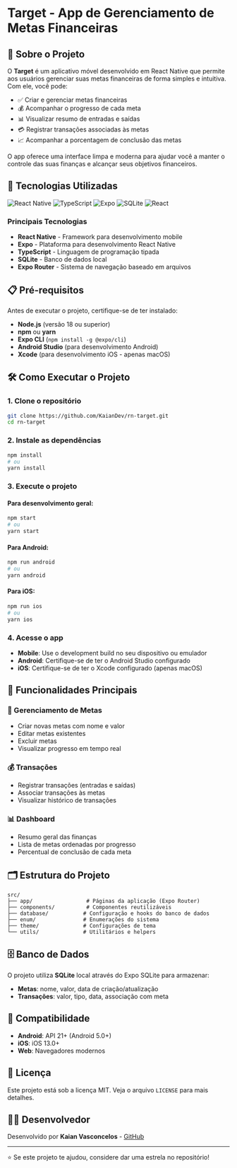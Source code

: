 # Target - App de Gerenciamento de Metas Financeiras

## 📱 Sobre o Projeto

O **Target** é um aplicativo móvel desenvolvido em React Native que permite aos usuários gerenciar suas metas financeiras de forma simples e intuitiva. Com ele, você pode:

- ✅ Criar e gerenciar metas financeiras
- 💰 Acompanhar o progresso de cada meta
- 📊 Visualizar resumo de entradas e saídas
- 💳 Registrar transações associadas às metas
- 📈 Acompanhar a porcentagem de conclusão das metas

O app oferece uma interface limpa e moderna para ajudar você a manter o controle das suas finanças e alcançar seus objetivos financeiros.

## 🚀 Tecnologias Utilizadas

![React Native](https://img.shields.io/badge/React_Native-20232A?style=for-the-badge&logo=react&logoColor=61DAFB)
![TypeScript](https://img.shields.io/badge/TypeScript-007ACC?style=for-the-badge&logo=typescript&logoColor=white)
![Expo](https://img.shields.io/badge/Expo-1B1F23?style=for-the-badge&logo=expo&logoColor=white)
![SQLite](https://img.shields.io/badge/SQLite-07405E?style=for-the-badge&logo=sqlite&logoColor=white)
![React](https://img.shields.io/badge/React-20232A?style=for-the-badge&logo=react&logoColor=61DAFB)

### Principais Tecnologias

- **React Native** - Framework para desenvolvimento mobile
- **Expo** - Plataforma para desenvolvimento React Native
- **TypeScript** - Linguagem de programação tipada
- **SQLite** - Banco de dados local
- **Expo Router** - Sistema de navegação baseado em arquivos

## 📋 Pré-requisitos

Antes de executar o projeto, certifique-se de ter instalado:

- **Node.js** (versão 18 ou superior)
- **npm** ou **yarn**
- **Expo CLI** (`npm install -g @expo/cli`)
- **Android Studio** (para desenvolvimento Android)
- **Xcode** (para desenvolvimento iOS - apenas macOS)

## 🛠️ Como Executar o Projeto

### 1. Clone o repositório

```bash
git clone https://github.com/KaianDev/rn-target.git
cd rn-target
```

### 2. Instale as dependências

```bash
npm install
# ou
yarn install
```

### 3. Execute o projeto

#### Para desenvolvimento geral:

```bash
npm start
# ou
yarn start
```

#### Para Android:

```bash
npm run android
# ou
yarn android
```

#### Para iOS:

```bash
npm run ios
# ou
yarn ios
```

### 4. Acesse o app

- **Mobile**: Use o development build no seu dispositivo ou emulador
- **Android**: Certifique-se de ter o Android Studio configurado
- **iOS**: Certifique-se de ter o Xcode configurado (apenas macOS)

## 📱 Funcionalidades Principais

### 🎯 Gerenciamento de Metas

- Criar novas metas com nome e valor
- Editar metas existentes
- Excluir metas
- Visualizar progresso em tempo real

### 💰 Transações

- Registrar transações (entradas e saídas)
- Associar transações às metas
- Visualizar histórico de transações

### 📊 Dashboard

- Resumo geral das finanças
- Lista de metas ordenadas por progresso
- Percentual de conclusão de cada meta

## 🗂️ Estrutura do Projeto

```
src/
├── app/                 # Páginas da aplicação (Expo Router)
├── components/          # Componentes reutilizáveis
├── database/           # Configuração e hooks do banco de dados
├── enum/               # Enumerações do sistema
├── theme/              # Configurações de tema
└── utils/              # Utilitários e helpers
```

## 🗄️ Banco de Dados

O projeto utiliza **SQLite** local através do Expo SQLite para armazenar:

- **Metas**: nome, valor, data de criação/atualização
- **Transações**: valor, tipo, data, associação com meta

## 📱 Compatibilidade

- **Android**: API 21+ (Android 5.0+)
- **iOS**: iOS 13.0+
- **Web**: Navegadores modernos

## 📄 Licença

Este projeto está sob a licença MIT. Veja o arquivo `LICENSE` para mais detalhes.

## 👨‍💻 Desenvolvedor

Desenvolvido por **Kaian Vasconcelos** - [GitHub](https://github.com/kaiandev)

---

⭐ Se este projeto te ajudou, considere dar uma estrela no repositório!

